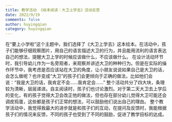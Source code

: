 ```yaml
---
title: 教学活动 《绘本阅读：大卫上学去》活动反思
date: 2022/9/19
comments: false
author: huyingqian
category: huyingqian
---
```

在“要上小学啦”这个主题中，我们选择了《大卫上学去》这本绘本。在活动中，孩子们能够仔细观察图片，用自己的语言描述大卫的行为，并且能用流利的语言表达自己的想法，提醒大卫上学的时候应该做什么，不应该做什么。
在设计活动环节时，我引导幼儿作为一名旁观者，来观察并讲述大卫的种种行为。但是在实际的操作环节中，我考虑是否应该站在大卫的角度，让小朋友说说如果自己是大卫的话，会怎么做呢？也许变成“大卫”的孩子们会更倾向于正确的做法，比如他们会说：“我是大卫的话，我肯定不会……我肯定会……”
整个活动共分了四大块，条理较为清晰，层层递进。自主阅读时，孩子们也讨论激烈。对于第二天大卫去上学后的变化，有的孩子觉得大卫会改正他的做法，但也存在部分幼儿觉得大卫可能还会调皮捣蛋，这些都是孩子们正常的想法，可以鼓励他们说出自己的理由。
    整个教学活动中，我觉得我最大的进步就是和孩子们的互动，在提问及反馈时，我能根据孩子们的情况来反馈，不同的孩子也受到了不同的鼓励，促进了教学目标的达成。
